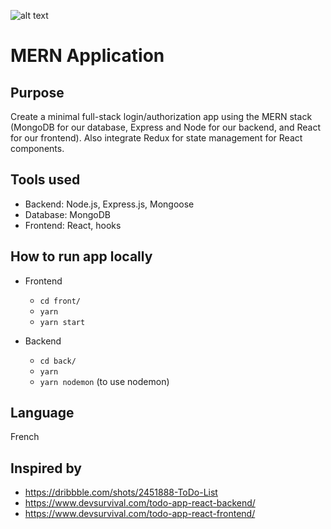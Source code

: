 

![alt text](http://www.cjoint.com/doc/20_06/JFqp4wL3tdM_MERN.png)

MERN Application
====================

Purpose
--------------------

Create a minimal full-stack login/authorization app using the MERN stack (MongoDB for our database, Express and Node for our backend, and React for our frontend). Also integrate Redux for state management for React components.

Tools used
--------------------

- Backend: Node.js, Express.js, Mongoose
- Database: MongoDB
- Frontend: React, hooks

How to run app locally
--------------------

- Frontend
  * `cd front/`
  * `yarn`
  * `yarn start`

- Backend
  * `cd back/`
  * `yarn`
  * `yarn nodemon` (to use nodemon)
  
Language
--------------------

French

Inspired by
--------------------

- https://dribbble.com/shots/2451888-ToDo-List
- https://www.devsurvival.com/todo-app-react-backend/
- https://www.devsurvival.com/todo-app-react-frontend/

